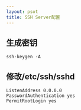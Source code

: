 ```yaml
---
layout: psot
title: SSH Server配置
---
```


## 生成密钥
`ssh-keygen -A`
## 修改/etc/ssh/sshd
```
ListenAddress 0.0.0.0
PasswordAuthentication yes
PermitRootLogin yes
   
```